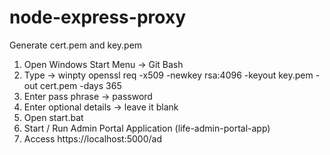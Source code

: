 ﻿# node-express-proxy

Generate cert.pem and key.pem

1. Open Windows Start Menu -> Git Bash
2. Type -> winpty openssl req -x509 -newkey rsa:4096 -keyout key.pem -out cert.pem -days 365
3. Enter pass phrase -> password
4. Enter optional details -> leave it blank
5. Open start.bat
6. Start / Run Admin Portal Application (life-admin-portal-app)
7. Access https://localhost:5000/ad
